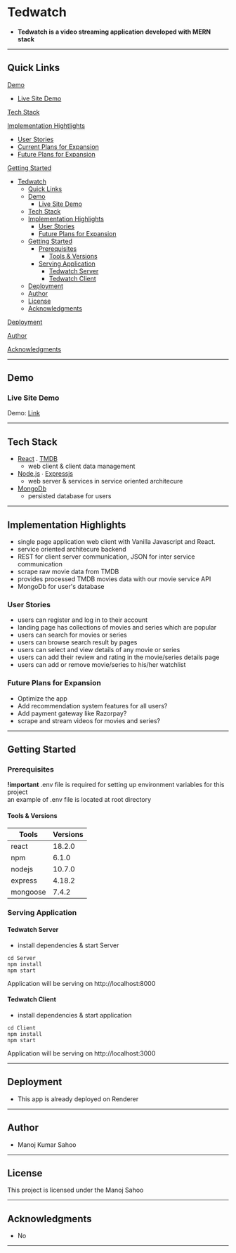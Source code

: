 # Tedwatch

- **Tedwatch is a video streaming application developed with MERN stack**

---

## Quick Links

[Demo](#demo)

- [Live Site Demo](#live-site-demo)

[Tech Stack](#tech-stack)

[Implementation Hightlights](#Implementation-Hightlights)

- [User Stories](#user-stories)
- [Current Plans for Expansion](#current-plans-for-expansion)
- [Future Plans for Expansion](#future-plans-for-expansion)

[Getting Started](#getting-started)

- [Tedwatch](#tedwatch)
  - [Quick Links](#quick-links)
  - [Demo](#demo)
    - [Live Site Demo](#live-site-demo)
  - [Tech Stack](#tech-stack)
  - [Implementation Highlights](#implementation-highlights)
    - [User Stories](#user-stories)
    - [Future Plans for Expansion](#future-plans-for-expansion)
  - [Getting Started](#getting-started)
    - [Prerequisites](#prerequisites)
      - [Tools \& Versions](#tools--versions)
    - [Serving Application](#serving-application)
      - [Tedwatch Server](#tedwatch-server)
      - [Tedwatch Client](#tedwatch-client)
  - [Deployment](#deployment)
  - [Author](#author)
  - [License](#license)
  - [Acknowledgments](#acknowledgments)

[Deployment](#deployment)

[Author](#author)

[Acknowledgments](#acknowledgments)

---

## Demo

### Live Site Demo

Demo: [Link](https://tedwatch.onrender.com)


---

## Tech Stack

- [React](https://github.com/facebook/react) . [TMDB](https://www.themoviedb.org/)
  - web client & client data management
- [Node.js](https://github.com/nodejs) ∙ [Expressjs](https://github.com/expressjs/express)
  - web server & services in service oriented architecure
- [MongoDb](https://www.mongodb.com/)
  - persisted database for users

---

## Implementation Highlights

- single page application web client with Vanilla Javascript and React.
- service oriented architecure backend
- REST for client server communication, JSON for inter service communication
- scrape raw movie data from TMDB
- provides processed TMDB movies data with our movie service API
- MongoDb for user's database

### User Stories

- users can register and log in to their account
- landing page has collections of movies and series which are popular
- users can search for movies or series
- users can browse search result by pages
- users can select and view details of any movie or series
- users can add their review and rating in the movie/series details page
- users can add or remove movie/series to his/her watchlist


### Future Plans for Expansion

- Optimize the app
- Add recommendation system features for all users?
- Add payment gateway like Razorpay?
- scrape and stream videos for movies and series?

---

## Getting Started

### Prerequisites

**!important** .env file is required for setting up environment variables for this project  
 an example of .env file is located at root directory

#### Tools & Versions

| Tools         | Versions |
| ------------- | -------- |
| react         | 18.2.0   |
| npm           | 6.1.0    |
| nodejs        | 10.7.0   |
| express       | 4.18.2   |
| mongoose      | 7.4.2    |


### Serving Application

#### Tedwatch Server

- install dependencies & start Server

```terminal
cd Server
npm install
npm start
```

Application will be serving on http://localhost:8000

#### Tedwatch Client

- install dependencies & start application

```terminal
cd Client
npm install
npm start
```

Application will be serving on http://localhost:3000

---

## Deployment

- This app is already deployed on Renderer

---

## Author

- Manoj Kumar Sahoo

---

## License

This project is licensed under the Manoj Sahoo

---

## Acknowledgments

- No

---